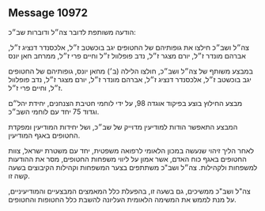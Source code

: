 ## Message 10972

הודעה משותפת לדובר צה״ל ודוברות שב״כ:

צה״ל ושב״כ חילצו את גופותיהם של החטופים יגב בוכשטב ז״ל, אלכסנדר דנציג ז״ל, אברהם מונדר ז״ל, יורם מצגר ז״ל, נדב פופלוול ז״ל וחיים פרי ז״ל, ממרחב חאן יונס 

במבצע משותף של צה״ל ושב״כ, חולצו הלילה (ב׳) מחאן יונס, גופותיהם של החטופים יגב בוכשטב ז״ל, אלכסנדר דנציג ז״ל, אברהם מונדר ז״ל, יורם מצגר ז״ל, נדב פופלוול ז״ל, וחיים פרי ז״ל.

מבצע החילוץ בוצע בפיקוד אוגדה 98, על ידי לוחמי חטיבת הצנחנים, יחידת יהל״ם וגדוד 75 יחד עם לוחמי השב״כ.

המבצע התאפשר הודות למודיעין מדוייק של שב״כ, ושל יחידות המודיעין ומפקדת החטופים באגף המודיעין.

לאחר הליך זיהוי שנעשה במכון הלאומי לרפואה משפטית, יחד עם משטרת ישראל, צוות החטופים באגף כוח האדם, אשר אמון על ליווי משפחות החטופים, מסר את ההודעות למשפחות ולקהילות. צה״ל ושב"כ משתתפים בצער המשפחות וקהילות הקיבוצים בשעה קשה זו.

צה"ל ושב"כ ממשיכים, גם בשעה זו, בהפעלת כלל המאמצים המבצעיים והמודיעיניים, על מנת לממש את המשימה הלאומית העליונה להשבת כלל החטופות והחטופים.

